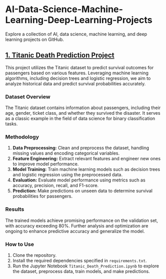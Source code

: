
# AI-Data-Science-Machine-Learning-Deep-Learning-Projects
Explore a collection of AI, data science, machine learning, and deep learning projects on GitHub.
<h2><a href="https://github.com/talhasiddique7/AI-Data-Science-Machine-Learning-Deep-Learning-Projects/tree/main/Titanic%20Death%20prediction%20(Binary%20Classification)"> 1. Titanic Death Prediction Project</a></h2>

This project utilizes the Titanic dataset to predict survival outcomes for passengers based on various features. Leveraging machine learning algorithms, including decision trees and logistic regression, we aim to analyze historical data and predict survival probabilities accurately.

### Dataset Overview
The Titanic dataset contains information about passengers, including their age, gender, ticket class, and whether they survived the disaster. It serves as a classic example in the field of data science for binary classification tasks.

### Methodology
1. **Data Preprocessing:** Clean and preprocess the dataset, handling missing values and encoding categorical variables.
2. **Feature Engineering:** Extract relevant features and engineer new ones to improve model performance.
3. **Model Training:** Train machine learning models such as decision trees and logistic regression using the preprocessed data.
4. **Evaluation:** Evaluate model performance using metrics such as accuracy, precision, recall, and F1-score.
5. **Prediction:** Make predictions on unseen data to determine survival probabilities for passengers.

### Results
The trained models achieve promising performance on the validation set, with accuracy exceeding 80%. Further analysis and optimization are ongoing to enhance predictive accuracy and generalize the model.

### How to Use
1. Clone the repository.
2. Install the required dependencies specified in `requirements.txt`.
3. Run the Jupyter Notebook `Titanic_Death_Prediction.ipynb` to explore the dataset, preprocess data, train models, and make predictions.

